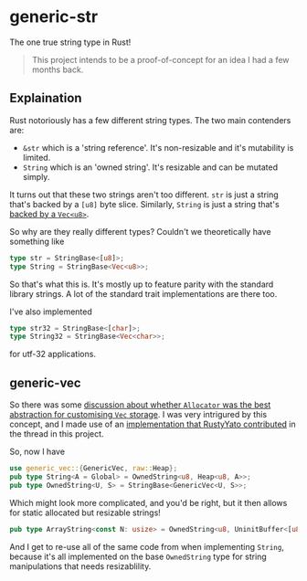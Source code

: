 # generic-str

The one true string type in Rust!

> This project intends to be a proof-of-concept for an idea I had a few months back.

## Explaination

Rust notoriously has a few different string types. The two main contenders are:

- `&str` which is a 'string reference'. It's non-resizable and it's mutability is limited.
- `String` which is an 'owned string'. It's resizable and can be mutated simply.

It turns out that these two strings aren't too different.
`str` is just a string that's backed by a `[u8]` byte slice.
Similarly, `String` is just a string that's [backed by a `Vec<u8>`](https://github.com/rust-lang/rust/blob/88e5ae2dd3/library/alloc/src/string.rs#L294-L296).

So why are they really different types? Couldn't we theoretically have something like

```rust
type str = StringBase<[u8]>;
type String = StringBase<Vec<u8>>;
```

So that's what this is. It's mostly up to feature parity with the standard library strings. A lot of the standard trait implementations are there too.

I've also implemented

```rust
type str32 = StringBase<[char]>;
type String32 = StringBase<Vec<char>>;
```

for utf-32 applications.

## generic-vec

So there was some [discussion about whether `Allocator` was the best abstraction for customising `Vec` storage](https://internals.rust-lang.org/t/is-custom-allocators-the-right-abstraction/13460).
I was very intrigured by this concept, and I made use of an [implementation that RustyYato contributed](https://github.com/RustyYato/generic-vec) in the thread in this project.

So, now I have

```rust
use generic_vec::{GenericVec, raw::Heap};
pub type String<A = Global> = OwnedString<u8, Heap<u8, A>>;
pub type OwnedString<U, S> = StringBase<GenericVec<U, S>>;
```

Which might look more complicated, and you'd be right, but it then allows for static allocated but resizable strings!

```rust
pub type ArrayString<const N: usize> = OwnedString<u8, UninitBuffer<[u8; N], u8>>;
```

And I get to re-use all of the same code from when implementing `String`,
because it's all implemented on the base `OwnedString` type for string manipulations that needs resizablility.
